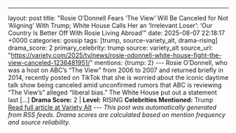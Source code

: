 ---
layout: post
title: "Rosie O’Donnell Fears ‘The View’ Will Be Canceled for Not ‘Aligning’ With Trump; White House Calls Her an ‘Irrelevant Loser’: ‘Our Country Is Better Off With Rosie Living Abroad’"
date: 2025-08-07 22:18:17 +0000
categories: gossip
tags: [trump, source-variety_alt, drama-rising]
drama_score: 2
primary_celebrity: trump
source: variety_alt
source_url: "https://variety.com/2025/tv/news/rosie-odonnell-white-house-fight-the-view-canceled-1236481951/"
mentions: {trump: 2} --- Rosie O’Donnell, who was a host on ABC’s “The View” from 2006 to 2007 and returned briefly in 2014, recently posted on TikTok that she is worried about the iconic daytime talk show being canceled amid unconfirmed rumors that ABC is reviewing “The View’s” alleged “liberal bias.” The White House put out a statement last […] **Drama Score:** 2 | **Level:** RISING **Celebrities Mentioned:** Trump [Read full article at Variety Alt](https://variety.com/2025/tv/news/rosie-odonnell-white-house-fight-the-view-canceled-1236481951/) --- *This post was automatically generated from RSS feeds. Drama scores are calculated based on mention frequency and source reliability.*